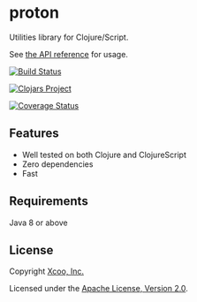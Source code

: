 # proton

Utilities library for Clojure/Script.

See [the API reference](https://xcoo.github.io/proton/api/) for usage.

[![Build Status](https://travis-ci.org/ayamada/proton.svg?branch=master)](https://travis-ci.org/ayamada/proton)

[![Clojars Project](https://img.shields.io/clojars/v/proton.svg)](https://clojars.org/proton)

[![Coverage Status](https://codecov.io/gh/ayamada/proton/branch/codecov-test/graph/badge.svg)](https://codecov.io/gh/ayamada/proton)


## Features

- Well tested on both Clojure and ClojureScript
- Zero dependencies
- Fast

## Requirements

Java 8 or above

## License

Copyright [Xcoo, Inc.][xcoo]

Licensed under the [Apache License, Version 2.0][apache-license-2.0].

[xcoo]: https://xcoo.jp/
[apache-license-2.0]: http://www.apache.org/licenses/LICENSE-2.0.html
